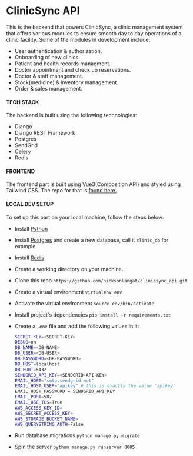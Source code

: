 # ClinicSync API

This is the backend that powers ClinicSync, a clinic management system that offers various modules to ensure smooth day to day operations of a clinic facility.
Some of the modules in development include:

- User authentication & authorization.
- Onboarding of new clinics.
- Patient and health records managment.
- Doctor appointment and check up reservations.
- Doctor & staff management.
- Stock(medicine) & inventory management.
- Order & sales management.

#### TECH STACK
The backend is built using the following technologies:
- Django
- Django REST Framework
- Postgres
- SendGrid
- Celery
- Redis

#### FRONTEND

The frontend part is built using Vue3(Composition API) and styled using Tailwind CSS.
The repo for that is [found here.](https://github.com/nicksonlangat/medical_clinic_management_system.git)

#### LOCAL DEV SETUP

To set up this part on your local machine, follow the steps below:
- Install [Python](https://www.python.org/downloads/)
- Install [Postgres](https://www.postgresql.org/download/) and create a new database, call it `clinic_db` for example.

- Install [Redis](https://redis.io/downloads/)
- Create a working directory on your machine.
- Clone this repo `https://github.com/nicksonlangat/clinicsync_api.git`
- Create a virtual environment `virtualenv env`
- Activate the virtual environment `source env/bin/activate`
- Install project's dependencies `pip install -r requirements.txt`
- Create a `.env` file and add the following values in it:

    ```bash
    SECRET_KEY=<SECRET-KEY>
    DEBUG=on
    DB_NAME=<DB-NAME>
    DB_USER=<DB-USER>
    DB_PASSWORD=<DB-PASSWORD>
    DB_HOST=localhost
    DB_PORT=5432
    SENDGRID_API_KEY=<SENDGRID-API-KEY>
    EMAIL_HOST="smtp.sendgrid.net"
    EMAIL_HOST_USER="apikey" # this is exactly the value 'apikey'
    EMAIL_HOST_PASSWORD = SENDGRID_API_KEY
    EMAIL_PORT=587
    EMAIL_USE_TLS=True
    AWS_ACCESS_KEY_ID=
    AWS_SECRET_ACCESS_KEY=
    AWS_STORAGE_BUCKET_NAME=
    AWS_QUERYSTRING_AUTH=False
    ```
- Run database migrations  `python manage.py migrate`
- Spin the server `python manage.py runserver 8005`
